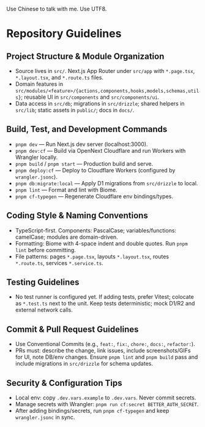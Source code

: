 Use Chinese to talk with me.
Use UTF8.

# Repository Guidelines

## Project Structure & Module Organization
- Source lives in `src/`. Next.js App Router under `src/app` with `*.page.tsx`, `*.layout.tsx`, and `*.route.ts` files. 
- Domain features in `src/modules/<feature>/{actions,components,hooks,models,schemas,utils}`; reusable UI in `src/components` and `src/components/ui`.
- Data access in `src/db`; migrations in `src/drizzle`; shared helpers in `src/lib`; static assets in `public/`; docs in `docs/`.

## Build, Test, and Development Commands
- `pnpm dev` — Run Next.js dev server (localhost:3000).
- `pnpm dev:cf` — Build via OpenNext Cloudflare and run Workers with Wrangler locally.
- `pnpm build` / `pnpm start` — Production build and serve.
- `pnpm deploy:cf` — Deploy to Cloudflare Workers (configured by `wrangler.jsonc`).
- `pnpm db:migrate:local` — Apply D1 migrations from `src/drizzle` to local.
- `pnpm lint` — Format and lint with Biome.
- `pnpm cf-typegen` — Regenerate Cloudflare env bindings/types.

## Coding Style & Naming Conventions
- TypeScript-first. Components: PascalCase; variables/functions: camelCase; modules are domain-driven.
- Formatting: Biome with 4-space indent and double quotes. Run `pnpm lint` before committing.
- File patterns: pages `*.page.tsx`, layouts `*.layout.tsx`, routes `*.route.ts`, services `*.service.ts`.

## Testing Guidelines
- No test runner is configured yet. If adding tests, prefer Vitest; colocate as `*.test.ts` next to the unit. Keep tests deterministic; mock D1/R2 and external network calls.

## Commit & Pull Request Guidelines
- Use Conventional Commits (e.g., `feat:`, `fix:`, `chore:`, `docs:`, `refactor:`).
- PRs must: describe the change, link issues, include screenshots/GIFs for UI, note DB/env changes. Ensure `pnpm lint` and `pnpm build` pass and include migrations in `src/drizzle` for schema updates.

## Security & Configuration Tips
- Local env: copy `.dev.vars.example` to `.dev.vars`. Never commit secrets.
- Manage secrets with Wrangler: `pnpm run cf:secret BETTER_AUTH_SECRET`.
- After adding bindings/secrets, run `pnpm cf-typegen` and keep `wrangler.jsonc` in sync.


